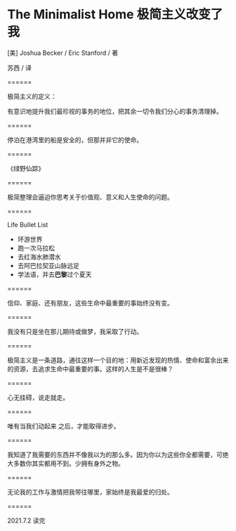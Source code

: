 # The Minimalist Home 极简主义改变了我

[美] Joshua Becker / Eric Stanford / 著

苏西 / 译

======

极简主义的定义：

有意识地提升我们最珍视的事务的地位，把其余一切令我们分心的事务清理掉。

======

停泊在港湾里的船是安全的，但那并非它的使命。

======

《绿野仙踪》

======

极简整理会逼迫你思考关于价值观、意义和人生使命的问题。

======

Life Bullet List

* 环游世界
* 跑一次马拉松
* 去红海水肺潜水
* 去阿巴拉契亚山脉远足
* 学法语，并去**巴黎**过个夏天

======

信仰、家庭、还有朋友，这些生命中最重要的事始终没有变。

======

我没有只是坐在那儿期待或做梦，我采取了行动。

======

极简主义是一条道路，通往这样一个目的地：用新近发现的热情、使命和富余出来的资源，去追求生命中最重要的事。这样的人生是不是很棒？

======

心无挂碍，说走就走。

======

唯有当我们动起来 之后，才能取得进步。

======

我知道了我需要的东西并不像我以为的那么多。因为你以为这些你全都需要，可绝大多数你其实都用不到。少拥有身外之物。

======

无论我的工作与激情把我带往哪里，家始终是我最爱的归处。

======

2021.7.2 读完
